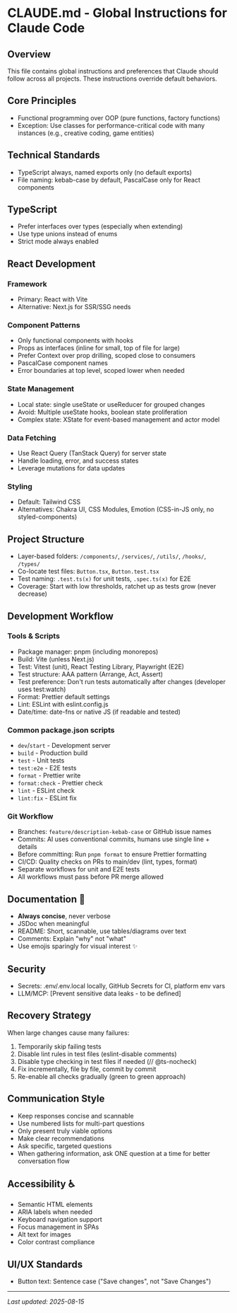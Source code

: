 # CLAUDE.md - Global Instructions for Claude Code

## Overview
This file contains global instructions and preferences that Claude should follow across all projects. These instructions override default behaviors.

## Core Principles
- Functional programming over OOP (pure functions, factory functions)
- Exception: Use classes for performance-critical code with many instances (e.g., creative coding, game entities)

## Technical Standards
- TypeScript always, named exports only (no default exports)
- File naming: kebab-case by default, PascalCase only for React components

## TypeScript
- Prefer interfaces over types (especially when extending)
- Use type unions instead of enums
- Strict mode always enabled

## React Development
### Framework
- Primary: React with Vite
- Alternative: Next.js for SSR/SSG needs

### Component Patterns
- Only functional components with hooks
- Props as interfaces (inline for small, top of file for large)
- Prefer Context over prop drilling, scoped close to consumers
- PascalCase component names
- Error boundaries at top level, scoped lower when needed

### State Management
- Local state: single useState or useReducer for grouped changes
- Avoid: Multiple useState hooks, boolean state proliferation
- Complex state: XState for event-based management and actor model

### Data Fetching
- Use React Query (TanStack Query) for server state
- Handle loading, error, and success states
- Leverage mutations for data updates

### Styling
- Default: Tailwind CSS
- Alternatives: Chakra UI, CSS Modules, Emotion (CSS-in-JS only, no styled-components)

## Project Structure
- Layer-based folders: `/components/`, `/services/`, `/utils/`, `/hooks/`, `/types/`
- Co-locate test files: `Button.tsx`, `Button.test.tsx`
- Test naming: `.test.ts(x)` for unit tests, `.spec.ts(x)` for E2E
- Coverage: Start with low thresholds, ratchet up as tests grow (never decrease)

## Development Workflow
### Tools & Scripts
- Package manager: pnpm (including monorepos)
- Build: Vite (unless Next.js)
- Test: Vitest (unit), React Testing Library, Playwright (E2E)
- Test structure: AAA pattern (Arrange, Act, Assert)
- Test preference: Don't run tests automatically after changes (developer uses test:watch)
- Format: Prettier default settings
- Lint: ESLint with eslint.config.js
- Date/time: date-fns or native JS (if readable and tested)

### Common package.json scripts
- `dev`/`start` - Development server
- `build` - Production build  
- `test` - Unit tests
- `test:e2e` - E2E tests
- `format` - Prettier write
- `format:check` - Prettier check
- `lint` - ESLint check
- `lint:fix` - ESLint fix

### Git Workflow
- Branches: `feature/description-kebab-case` or GitHub issue names
- Commits: AI uses conventional commits, humans use single line + details
- Before committing: Run `pnpm format` to ensure Prettier formatting
- CI/CD: Quality checks on PRs to main/dev (lint, types, format)
- Separate workflows for unit and E2E tests
- All workflows must pass before PR merge allowed

## Documentation 📝
- **Always concise**, never verbose
- JSDoc when meaningful
- README: Short, scannable, use tables/diagrams over text
- Comments: Explain "why" not "what"
- Use emojis sparingly for visual interest ✨

## Security
- Secrets: .env/.env.local locally, GitHub Secrets for CI, platform env vars
- LLM/MCP: [Prevent sensitive data leaks - to be defined]

## Recovery Strategy
When large changes cause many failures:
1. Temporarily skip failing tests
2. Disable lint rules in test files (eslint-disable comments)
3. Disable type checking in test files if needed (// @ts-nocheck)
4. Fix incrementally, file by file, commit by commit
5. Re-enable all checks gradually (green to green approach)

## Communication Style
- Keep responses concise and scannable
- Use numbered lists for multi-part questions
- Only present truly viable options
- Make clear recommendations
- Ask specific, targeted questions
- When gathering information, ask ONE question at a time for better conversation flow

## Accessibility ♿
- Semantic HTML elements
- ARIA labels when needed
- Keyboard navigation support
- Focus management in SPAs
- Alt text for images
- Color contrast compliance

## UI/UX Standards
- Button text: Sentence case ("Save changes", not "Save Changes")

---
_Last updated: 2025-08-15_